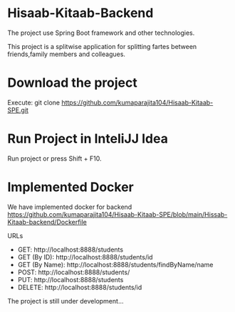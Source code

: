 # Hisaab-Kitaab-Backend
The project use Spring Boot framework and other technologies. 

This project is a splitwise application for splitting fartes between friends,family members and colleagues.

# Download the project
Execute: git clone https://github.com/kumaparajita104/Hisaab-Kitaab-SPE.git

# Run Project in InteliJJ Idea
Run project or press Shift + F10.

# Implemented Docker
We have implemented docker for backend https://github.com/kumaparajita104/Hisaab-Kitaab-SPE/blob/main/Hissab-Kitaab-backend/Dockerfile 


URLs
- GET: http://localhost:8888/students
- GET (By ID): http://localhost:8888/students/id
- GET (By Name): http://localhost:8888/students/findByName/name
- POST: http://localhost:8888/students/
- PUT: http://localhost:8888/students
- DELETE: http://localhost:8888/students/id

The project is still under development...
